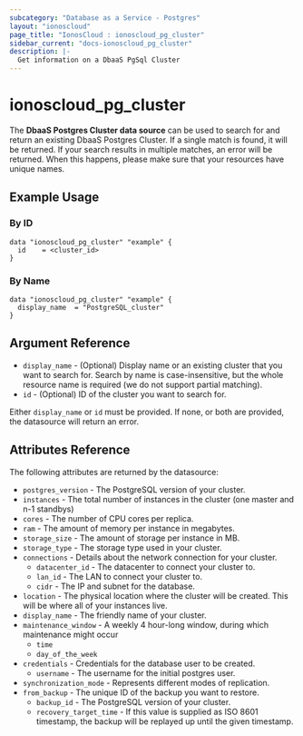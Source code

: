 ```yaml
---
subcategory: "Database as a Service - Postgres"
layout: "ionoscloud"
page_title: "IonosCloud : ionoscloud_pg_cluster"
sidebar_current: "docs-ionoscloud_pg_cluster"
description: |-
  Get information on a DbaaS PgSql Cluster
---
```


# ionoscloud\_pg_cluster

The **DbaaS Postgres Cluster data source** can be used to search for and return an existing DbaaS Postgres Cluster.
If a single match is found, it will be returned. If your search results in multiple matches, an error will be returned.
When this happens, please make sure that your resources have unique names.

## Example Usage

### By ID 
```hcl
data "ionoscloud_pg_cluster" "example" {
  id	= <cluster_id>
}
```

### By Name

```hcl
data "ionoscloud_pg_cluster" "example" {
  display_name	= "PostgreSQL_cluster"
}
```

## Argument Reference

* `display_name` - (Optional) Display name or an existing cluster that you want to search for. Search by name is case-insensitive, but the whole resource name is required (we do not support partial matching).
* `id` - (Optional) ID of the cluster you want to search for.

Either `display_name` or `id` must be provided. If none, or both are provided, the datasource will return an error.

## Attributes Reference

The following attributes are returned by the datasource:

* `postgres_version` - The PostgreSQL version of your cluster.
* `instances` - The total number of instances in the cluster (one master and n-1 standbys)
* `cores` - The number of CPU cores per replica.
* `ram` - The amount of memory per instance in megabytes. 
* `storage_size` - The amount of storage per instance in MB.
* `storage_type` - The storage type used in your cluster. 
* `connections` - Details about the network connection for your cluster.
  * `datacenter_id` - The datacenter to connect your cluster to.
  * `lan_id` - The LAN to connect your cluster to.
  * `cidr` - The IP and subnet for the database. 
* `location` - The physical location where the cluster will be created. This will be where all of your instances live. 
* `display_name` - The friendly name of your cluster.
* `maintenance_window` - A weekly 4 hour-long window, during which maintenance might occur
  * `time` 
  * `day_of_the_week` 
* `credentials` - Credentials for the database user to be created.
  * `username` - The username for the initial postgres user. 
* `synchronization_mode` - Represents different modes of replication. 
* `from_backup` - The unique ID of the backup you want to restore.
  * `backup_id` - The PostgreSQL version of your cluster.
  * `recovery_target_time` - If this value is supplied as ISO 8601 timestamp, the backup will be replayed up until the given timestamp. 
  